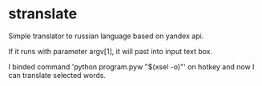 # stranslate

Simple translator to russian language based on yandex api.

If it runs with parameter argv[1], it will past into input text box.

I binded command 'python program.pyw "$(xsel -o)"' on hotkey and now I can translate selected words.
